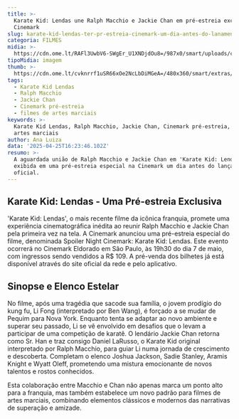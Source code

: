 ```yaml
---
title: >-
  Karate Kid: Lendas une Ralph Macchio e Jackie Chan em pré-estreia exclusiva na
  Cinemark
slug: karate-kid-lendas-ter-pr-estreia-cinemark-um-dia-antes-do-lanamento
categoria: FILMES
midia: >-
  https://cdn.ome.lt/RAFl3UwbV6-SWgEr_U1XNDjdOu8=/987x0/smart/uploads/conteudo/fotos/OMELETE_CAPA_-_2025-04-25T124927.348.png
tipoMidia: imagem
thumb: >-
  https://cdn.ome.lt/cvknrrf1uSR66xOe2NcLbDiMGeA=/480x360/smart/extras/conteudos/omelete_THUMB_-_2025-04-25T124917.697.png
tags:
  - Karate Kid Lendas
  - Ralph Macchio
  - Jackie Chan
  - Cinemark pré-estreia
  - filmes de artes marciais
keywords: >-
  Karate Kid Lendas, Ralph Macchio, Jackie Chan, Cinemark pré-estreia, filmes de
  artes marciais
author: Ana Luiza
data: '2025-04-25T16:23:46.102Z'
resumo: >-
  A aguardada união de Ralph Macchio e Jackie Chan em 'Karate Kid: Lendas' será
  exibida em uma pré-estreia especial na Cinemark um dia antes do lançamento
  oficial.
---
```


## Karate Kid: Lendas - Uma Pré-estreia Exclusiva

'Karate Kid: Lendas', o mais recente filme da icônica franquia, promete uma experiência cinematográfica inédita ao reunir Ralph Macchio e Jackie Chan pela primeira vez na tela. A Cinemark anunciou uma pré-estreia especial do filme, denominada Spoiler Night Cinemark: Karate Kid: Lendas. Este evento ocorrerá no Cinemark Eldorado em São Paulo, às 19h30 do dia 7 de maio, com ingressos sendo vendidos a R$ 109. A pré-venda dos bilhetes já está disponível através do site oficial da rede e pelo aplicativo.

## Sinopse e Elenco Estelar

No filme, após uma tragédia que sacode sua família, o jovem prodígio do kung fu, Li Fong (interpretado por Ben Wang), é forçado a se mudar de Pequim para Nova York. Enquanto tenta se adaptar ao novo ambiente e superar seu passado, Li se vê envolvido em desafios que o levam a participar de uma competição de karatê. O lendário Jackie Chan retorna como Sr. Han e traz consigo Daniel LaRusso, o Karate Kid original interpretado por Ralph Macchio, para guiar Li numa jornada de crescimento e descoberta. Completam o elenco Joshua Jackson, Sadie Stanley, Aramis Knight e Wyatt Oleff, prometendo uma mistura emocionante de novos talentos e rostos conhecidos.

Esta colaboração entre Macchio e Chan não apenas marca um ponto alto para a franquia, mas também estabelece um novo padrão para filmes de artes marciais, combinando elementos clássicos e modernos das narrativas de superação e amizade.
